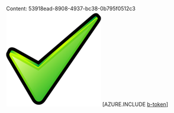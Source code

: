 Content: 53918ead-8908-4937-bc38-0b795f0512c3![image](4e0909c6-dd90-4a01-a465-7b7fb649f4e0.png)
[AZURE.INCLUDE [b-token](9b82a88d-7de6-4faf-8ff4-2c5c82a7162d.md)]
